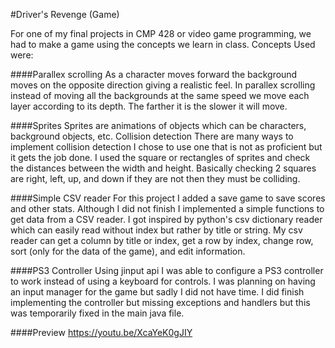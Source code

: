 #Driver's Revenge (Game)

For one of my final projects in CMP 428 or video game programming, we had to make a game using the concepts we learn in class. 
Concepts Used were:

####Parallex scrolling
As a character moves forward the background moves on the opposite direction giving a realistic feel. In parallex scrolling instead of moving all the backgrounds at the same speed we move each layer according to its depth. The farther it is the slower it will move.

####Sprites
Sprites are animations of objects which can be characters, background objects, etc. 
Collision detection
There are many ways to implement collision detection I chose to use one that is not as proficient but it gets the job done. I used the square or rectangles of sprites and check the distances between the width and height. Basically checking 2 squares are right, left, up, and down if they are not then they must be colliding. 

####Simple CSV reader
For this project I added a save game to save scores and other stats. Although I did not finish I implemented a simple functions to get data from a CSV reader. I got inspired by python's csv dictionary reader which can easily read without index but rather by title or string. My csv reader can get a column by title or index, get a row by index, change row, sort (only for the data of the game), and edit information. 

####PS3 Controller
Using jinput api I was able to configure a PS3 controller to work instead of using a keyboard for controls. I was planning on having an input manager for the game but sadly I did not have time. I did finish implementing the controller but missing exceptions and handlers but this was temporarily fixed in the main java file. 

####Preview
https://youtu.be/XcaYeK0gJIY
